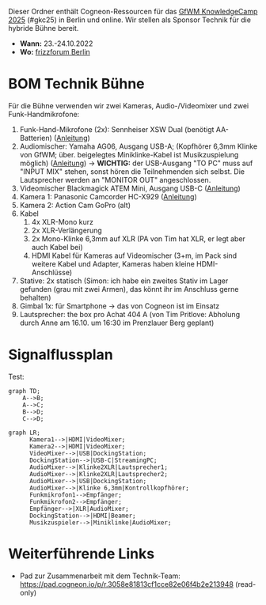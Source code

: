 Dieser Ordner enthält Cogneon-Ressourcen für das [GfWM KnowledgeCamp 2025](https://gfwm.de/gkc25) (#gkc25) in Berlin und online. Wir stellen als Sponsor Technik für die hybride Bühne bereit.

- **Wann:** 23.-24.10.2022
- **Wo:** [frizzforum Berlin](https://www.frizzforum.de/)

# BOM Technik Bühne

Für die Bühne verwenden wir zwei Kameras, Audio-/Videomixer und zwei Funk-Handmikrofone:

1. Funk-Hand-Mikrofone (2x): Sennheiser XSW Dual (benötigt AA-Batterien) ([Anleitung](https://cloud.cogneon.de/s/wdYQEY7C6ZZHPKP))
2. Audiomischer: Yamaha AG06, Ausgang USB-A; (Kopfhörer 6,3mm Klinke von GfWM; über. beigelegtes Miniklinke-Kabel ist Musikzuspielung möglich) ([Anleitung](https://cloud.cogneon.de/s/bHYqE76EEQxAWoH)) -> **WICHTIG:** der USB-Ausgang "TO PC" muss auf "INPUT MIX" stehen, sonst hören die Teilnehmenden sich selbst. Die Lautsprecher werden an "MONITOR OUT" angeschlossen.
3. Videomischer Blackmagick ATEM Mini, Ausgang USB-C ([Anleitung](https://cloud.cogneon.de/s/5eeZ7TXYaQ3WxFX))
4. Kamera 1: Panasonic Camcorder HC-X929 ([Anleitung](https://cloud.cogneon.de/s/Pd4NeQtMMZLakH7))
5. Kamera 2: Action Cam GoPro (alt)
6. Kabel
   1. 4x XLR-Mono kurz
   2. 2x XLR-Verlängerung
   3. 2x Mono-Klinke 6,3mm auf XLR (PA von Tim hat XLR, er legt aber auch Kabel bei)
   4. HDMI Kabel für Kameras auf Videomischer (3+m, im Pack sind weitere Kabel und Adapter, Kameras haben kleine HDMI-Anschlüsse)
7. Stative: 2x statisch (Simon: ich habe ein zweites Stativ im Lager gefunden (grau mit zwei Armen), das könnt ihr im Anschluss gerne behalten)
8. Gimbal 1x: für Smartphone -> das von Cogneon ist im Einsatz
9. Lautsprecher: the box pro Achat 404 A (von Tim Pritlove: Abholung durch Anne am 16.10. um 16:30 im Prenzlauer Berg geplant)

# Signalflussplan

Test:

```mermaid
graph TD;
    A-->B;
    A-->C;
    B-->D;
    C-->D;
```

```mermaid
graph LR;
      Kamera1-->|HDMI|VideoMixer;
      Kamera2-->|HDMI|VideoMixer;
      VideoMixer-->|USB|DockingStation;
      DockingStation-->|USB-C|StreamingPC;
      AudioMixer-->|Klinke2XLR|Lautsprecher1;
      AudioMixer-->|Klinke2XLR|Lautsprecher2;
      AudioMixer-->|USB|DockingStation;
      AudioMixer-->|Klinke 6,3mm|Kontrollkopfhörer;
      Funkmikrofon1-->Empfänger;
      Funkmikrofon2-->Empfänger;
      Empfänger-->|XLR|AudioMixer;
      DockingStation-->|HDMI|Beamer;
      Musikzuspieler-->|Miniklinke|AudioMixer;
```

# Weiterführende Links

* Pad zur Zusammenarbeit mit dem Technik-Team: https://pad.cogneon.io/p/r.3058e81813cf1cce82e06f4b2e213948 (read-only)
